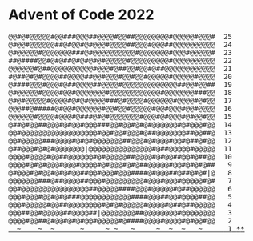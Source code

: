 # Advent of Code 2022

<pre class="calendar calendar-beckon">
<span aria-hidden="true">@@#@#@@@@@#@@###@@@##@@@@#@@##@@@@@@@@#@@@@@#@@@#  <span>25</span></span>
<span aria-hidden="true">@#@@#@@@@@@##@#@@#@#@@@#@@@@##@@@#@@@##@@@@@@@@@@  <span>24</span></span>
<span aria-hidden="true">@#@@@@@#@@@@@@@###@#@@@@@@@@@@#@@@@@@@#@@@#@@@@@#  <span>23</span></span>
<span aria-hidden="true">##@####@@#@#@##@#@#@#@#@@@@@#@@@@@@@@@#@@@@@@@@@@  <span>22</span></span>
<span aria-hidden="true">@@@@@@#@##@@@@@@@@@@#@@@#@##@@#@@#@##@@@@@@@@@@@@  <span>21</span></span>
<span aria-hidden="true">#@##@#@#@@@@##@@@@##@@#@@@#@@#@@#@@@@@#@@@@@#@@@@  <span>20</span></span>
<span aria-hidden="true">@####@@@#@@@#@##@@@@##@@@@#@@@@@@@@@@@@@##@@#@@##  <span>19</span></span>
<span aria-hidden="true">@#@@@@@#@@@@#@@#@@@@@@@#@@@@@@@@@@@@#@@@@@@@###@@  <span>18</span></span>
<span aria-hidden="true">@#@#@@@@@#@@@@#@#@#@@@@###@#@@@@#@@@@@@#@@@@#@#@@  <span>17</span></span>
<span aria-hidden="true">@@@##@#####@#@@#@@@@@@#@@#@@#@@@@@#@@#@@@#@@#@@@@  <span>16</span></span>
<span aria-hidden="true">@@@@@@#@@@@#@@@#@###@#@#@@@@@@@#@@@#@#@@@#@#@@#@@  <span>15</span></span>
<span aria-hidden="true">@##@#@@##@@@#@#@@#@@@###@@#@@#@#@#@@@@@@#@#@@@#@@  <span>14</span></span>
<span aria-hidden="true">@@#@@@@@@@@@@@@@@@@@@#@@#@@#@@@#@##@@@@@@@##@@##@  <span>13</span></span>
<span aria-hidden="true">@@#@@@@@###@@@@#@#@#@@@@@@@##@@@#@#@@@#@@#@##@#@@  <span>12</span></span>
<span aria-hidden="true">@##@@@#@#@#@@@@@@@|@@@@@@@@@@@@@@@#@##@@@@@#@@@@@  <span>11</span></span>
<span aria-hidden="true">@@@@#@@@@#@@##@@@@@@#@#@@@@@##@@@@#@#@@##@@#@##@@  <span>10</span></span>
<span aria-hidden="true">@@@@#@#@#@@@#@@@#@@@@#@#@@@#@#@##@@@@@#@@#@#@#@##  <span> 9</span></span>
<span aria-hidden="true">@#@@@#@#@@#@#@#@@##@@#@@@#@@@####@#@@@##@##@#@#|@  <span> 8</span></span>
<span aria-hidden="true">@@@@@@@###@##@@@@##@@@#@@@@@@@@@#@@@#@@@#@@@@@#@#  <span> 7</span></span>
<span aria-hidden="true">@@#@@@@@@@@@@@@@@@@##@@@@@####@@@#@@@@@#@##@@@@@@  <span> 6</span></span>
<span aria-hidden="true">@@@#@@@#@@#@#@###@@@@@@@@@@@@####@@@##@@#@@@@##@@  <span> 5</span></span>
<span aria-hidden="true">@@@#@@@@@#@@##@@@@@@@@#@#@#@@@@@#@@@@#@##@##@@@@@  <span> 4</span></span>
<span aria-hidden="true">@@@##@@#@@@@@##@@@@##|@@@@@@@@##@@@@@@@@#@@@@@@@@  <span> 3</span></span>
<span aria-hidden="true">@@@@#@@##@#@@#@#@#@@#@@@@@#@####@@@@#@@@@#@#@@#@@  <span> 2</span></span>
<a aria-label="Day 1, two stars" href="Day%201/"><span>  ~    ~  ~      ~     ~ ~   ~     ~  ~  ~   ~     <span> 1</span> <span>*</span><span>*</span></a>
</pre>
